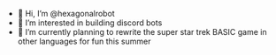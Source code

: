 - 👋 Hi, I’m @hexagonalrobot
- 👀 I’m interested in building discord bots
- 🌱 I’m currently planning to rewrite the super star trek BASIC game in other languages for fun this summer

<!---
robot-artificer/robot-artificer is a ✨ special ✨ repository because its `README.md` (this file) appears on your GitHub profile.
You can click the Preview link to take a look at your changes.
--->
